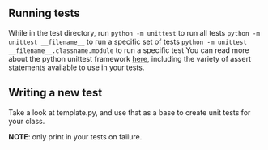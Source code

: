 ## Running tests
While in the test directory, run 
`python -m unittest` to run all tests
`python -m unittest __filename__` to run a specific set of tests
`python -m unittest __filename__.classname.module` to run a specific test
You can read more about the python unittest framework
[here](https://docs.python.org/3/library/unittest.html), including the variety
of assert statements available to use in your tests.


## Writing a new test
Take a look at template.py, and use that as a base to create unit tests for your
class.

__NOTE__: only print in your tests on failure.
